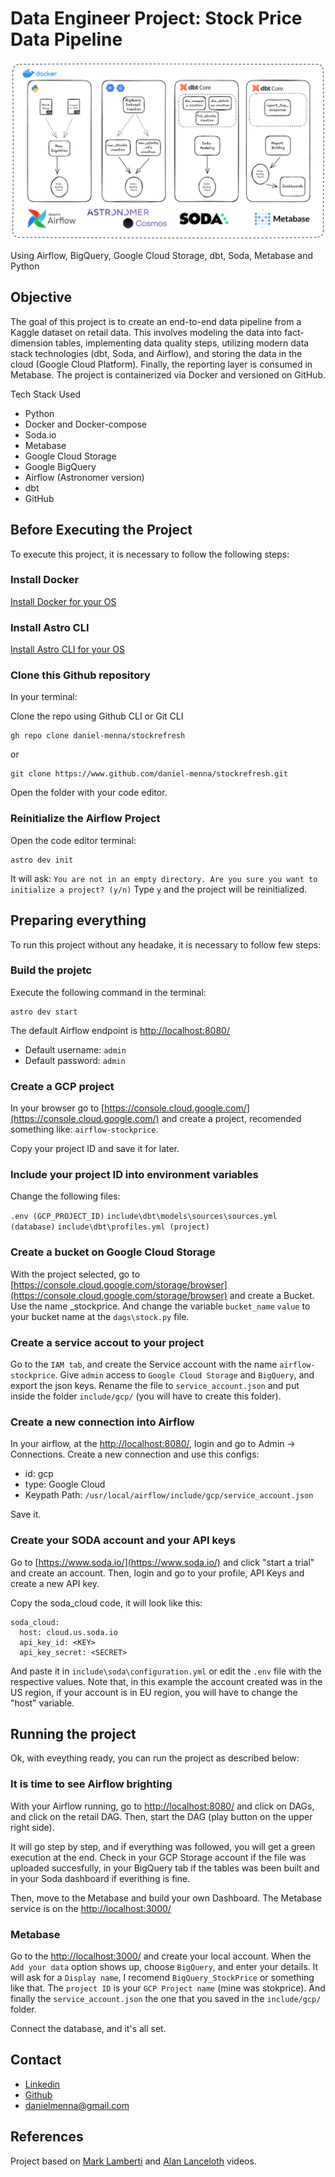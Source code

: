 # Data Engineer Project: Stock Price Data Pipeline

![dataflow representation](/pics/dataflow.png)

Using Airflow, BigQuery, Google Cloud Storage, dbt, Soda, Metabase and Python

## Objective

The goal of this project is to create an end-to-end data pipeline from a Kaggle dataset on retail data. This involves modeling the data into fact-dimension tables, implementing data quality steps, utilizing modern data stack technologies (dbt, Soda, and Airflow), and storing the data in the cloud (Google Cloud Platform). Finally, the reporting layer is consumed in Metabase. The project is containerized via Docker and versioned on GitHub.

Tech Stack Used
- Python
- Docker and Docker-compose
- Soda.io
- Metabase
- Google Cloud Storage
- Google BigQuery
- Airflow (Astronomer version)
- dbt
- GitHub

## Before Executing the Project
To execute this project, it is necessary to follow the following steps:

### Install Docker
[Install Docker for your OS](https://docs.docker.com/desktop/)

### Install Astro CLI
[Install Astro CLI for your OS](https://www.astronomer.io/docs/astro/cli/install-cli)

### Clone this Github repository
In your terminal:

Clone the repo using Github CLI or Git CLI
```
gh repo clone daniel-menna/stockrefresh
```
or

```
git clone https://www.github.com/daniel-menna/stockrefresh.git
```
Open the folder with your code editor.

### Reinitialize the Airflow Project
Open the code editor terminal:
```
astro dev init
```
It will ask: `You are not in an empty directory. Are you sure you want to initialize a project? (y/n)` Type `y` and the project will be reinitialized.

## Preparing everything
To run this project without any headake, it is necessary to follow few steps:

### Build the projetc
Execute the following command in the terminal:
```
astro dev start
```
The default Airflow endpoint is [http://localhost:8080/](http://localhost:8080/)
- Default username: `admin`
- Default password: `admin`

### Create a GCP project
In your browser go to [https://console.cloud.google.com/](https://console.cloud.google.com/) and create a project, recomended something like: `airflow-stockprice`.

Copy your project ID and save it for later.

### Include your project ID into environment variables
Change the following files:

`.env (GCP_PROJECT_ID)`
`include\dbt\models\sources\sources.yml (database)`
`include\dbt\profiles.yml (project)`

### Create a bucket on Google Cloud Storage
With the project selected, go to [https://console.cloud.google.com/storage/browser](https://console.cloud.google.com/storage/browser) and create a Bucket. Use the name <yourname>_stockprice. And change the variable `bucket_name` `value` to your bucket name at the `dags\stock.py` file.

### Create a service accout to your project
Go to the `IAM tab`, and create the Service account with the name `airflow-stockprice`. Give `admin` access to `Google Cloud Storage` and `BigQuery`, and export the json keys. Rename the file to `service_account.json` and put inside the folder `include/gcp/` (you will have to create this folder).

### Create a new connection into Airflow
In your airflow, at the [http://localhost:8080/](http://localhost:8080/), login and go to Admin → Connections. Create a new connection and use this configs:

- id: gcp
- type: Google Cloud
- Keypath Path: `/usr/local/airflow/include/gcp/service_account.json`

Save it.

### Create your SODA account and your API keys
Go to [https://www.soda.io/](https://www.soda.io/) and click "start a trial" and create an account. Then, login and go to your profile, API Keys and create a new API key.

Copy the soda_cloud code, it will look like this:
```
soda_cloud:
  host: cloud.us.soda.io
  api_key_id: <KEY>
  api_key_secret: <SECRET>
```

And paste it in `include\soda\configuration.yml` or edit the `.env` file with the respective values. Note that, in this example the account created was in the US region, if your account is in EU region, you will have to change the "host" variable.

## Running the project
Ok, with eveything ready, you can run the project as described below:

### It is time to see Airflow brighting
With your Airflow running, go to [http://localhost:8080/](http://localhost:8080/) and click on DAGs, and click on the retail DAG. Then, start the DAG (play button on the upper right side).

It will go step by step, and if everything was followed, you will get a green execution at the end. Check in your GCP Storage account if the file was uploaded succesfully, in your BigQuery tab if the tables was been built and in your Soda dashboard if everithing is fine.

Then, move to the Metabase and build your own Dashboard. The Metabase service is on the [http://localhost:3000/](http://localhost:3000/)

### Metabase
Go to the [http://localhost:3000/](http://localhost:3000/) and create your local account. When the `Add your data` option shows up, choose `BigQuery`, and enter your details. It will ask for a `Display name`, I recomend `BigQuery_StockPrice` or something like that. The `project ID` is your `GCP Project name` (mine was stokprice). And finally the `service_account.json` the one that you saved in the `include/gcp/` folder.

Connect the database, and it's all set.

## Contact
- [Linkedin](https://www.linkedin.com/in/danielrmenna)
- [Github](https://www.github.com/daniel-menna)
- [danielmenna@gmail.com](mailto:danielmenna@gmail.com)

## References
Project based on [Mark Lamberti](https://www.youtube.com/@MarcLamberti) and [Alan Lanceloth](https://www.github.com/alanceloth) videos.
